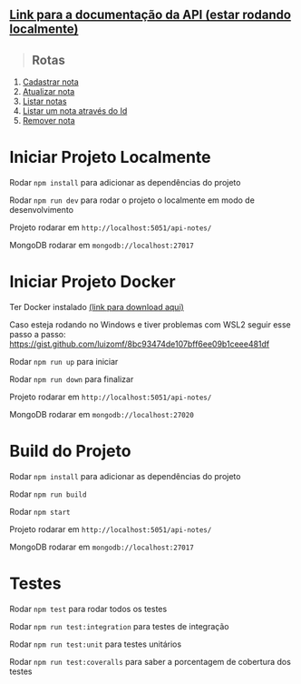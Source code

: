 ## [**Link para a documentação da API (estar rodando localmente)**](http://localhost:5051/api-notes/docs)

> ## Rotas

1. [Cadastrar nota](./requirements/create-note.md)
2. [Atualizar nota](./requirements/update-note.md)
3. [Listar notas](./requirements/get-all-note.md)
4. [Listar um nota através do Id](./requirements/get-by-id-note.md)
5. [Remover nota](./requirements/remove-note.md)

# Iniciar Projeto Localmente

Rodar ```npm install``` para adicionar as dependências do projeto

Rodar ```npm run dev``` para rodar o projeto o localmente em modo de desenvolvimento

Projeto rodarar em ```http://localhost:5051/api-notes/```

MongoDB rodarar em ```mongodb://localhost:27017```

# Iniciar Projeto Docker

Ter Docker instalado [(link para download aqui)](https://www.docker.com/products/docker-desktop/)

Caso esteja rodando no Windows e tiver problemas com WSL2 seguir esse passo a passo: https://gist.github.com/luizomf/8bc93474de107bff6ee09b1ceee481df

Rodar ```npm run up``` para iniciar

Rodar ```npm run down``` para finalizar

Projeto rodarar em ```http://localhost:5051/api-notes/```

MongoDB rodarar em ```mongodb://localhost:27020```

# Build do Projeto

Rodar ```npm install``` para adicionar as dependências do projeto

Rodar ```npm run build```

Rodar ```npm start```

Projeto rodarar em ```http://localhost:5051/api-notes/```

MongoDB rodarar em ```mongodb://localhost:27017```

# Testes

Rodar ```npm test``` para rodar todos os testes

Rodar ```npm run test:integration``` para testes de integração

Rodar ```npm run test:unit``` para testes unitários

Rodar ```npm run test:coveralls``` para saber a porcentagem de cobertura dos testes
